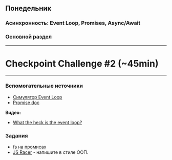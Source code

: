 ## Понедельник


### Асинхронность: Event Loop, Promises, Async/Await
### Основной раздел

---
# Checkpoint Challenge #2 (~45min)
---


### Вспомогательные источники
- [Симулятор Event Loop](http://latentflip.com/loupe)
- [Promise doc](https://learn.javascript.ru/promise)

**Видео:**
- [What the heck is the event loop?](https://www.youtube.com/watch?v=8aGhZQkoFbQ)


### Задания

- [fs на промисах](../../../../core-async-promisify-fs)
- [JS Racer](../../../../core-algorithm-racer-1) - напишите в стиле ООП.
